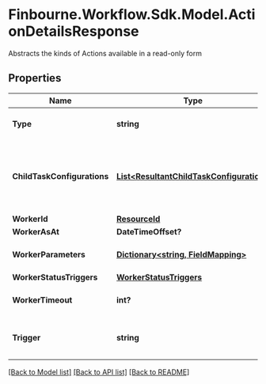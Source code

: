 # Finbourne.Workflow.Sdk.Model.ActionDetailsResponse
Abstracts the kinds of Actions available in a read-only form

## Properties

Name | Type | Description | Notes
------------ | ------------- | ------------- | -------------
**Type** | **string** | Type name for this Action | [optional] 
**ChildTaskConfigurations** | [**List&lt;ResultantChildTaskConfiguration&gt;**](ResultantChildTaskConfiguration.md) | Tasks can be generated from run worker results; this is the configuration | [optional] 
**WorkerId** | [**ResourceId**](ResourceId.md) |  | [optional] 
**WorkerAsAt** | **DateTimeOffset?** | Worker AsAt | [optional] 
**WorkerParameters** | [**Dictionary&lt;string, FieldMapping&gt;**](FieldMapping.md) | Parameters for this Worker | [optional] 
**WorkerStatusTriggers** | [**WorkerStatusTriggers**](WorkerStatusTriggers.md) |  | [optional] 
**WorkerTimeout** | **int?** | Worker timeout in seconds | [optional] 
**Trigger** | **string** | Trigger on parent task to be invoked | [optional] 

[[Back to Model list]](../README.md#documentation-for-models) [[Back to API list]](../README.md#documentation-for-api-endpoints) [[Back to README]](../README.md)


